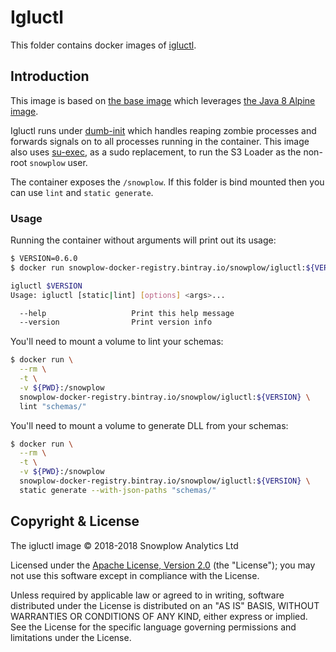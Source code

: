 # Igluctl

This folder contains docker images of [igluctl](igluctl).

## Introduction

This image is based on [the base image][base-image] which leverages
[the Java 8 Alpine image][alpine-image].

Igluctl runs under [dumb-init][dumb-init] which handles reaping zombie processes
and forwards signals on to all processes running in the container. This image also uses
[su-exec][su-exec], as a sudo replacement, to run the S3 Loader as the non-root `snowplow` user.

The container exposes the `/snowplow`. If this folder is bind mounted then you can use `lint` and `static generate`.

### Usage

Running the container without arguments will print out its usage:

```bash
$ VERSION=0.6.0
$ docker run snowplow-docker-registry.bintray.io/snowplow/igluctl:${VERSION}

igluctl $VERSION
Usage: igluctl [static|lint] [options] <args>...

  --help                   Print this help message
  --version                Print version info
```

You'll need to mount a volume to lint your schemas:

```bash
$ docker run \
  --rm \
  -t \
  -v ${PWD}:/snowplow
  snowplow-docker-registry.bintray.io/snowplow/igluctl:${VERSION} \
  lint "schemas/"
```

You'll need to mount a volume to generate DLL from your schemas:

```bash
$ docker run \
  --rm \
  -t \
  -v ${PWD}:/snowplow
  snowplow-docker-registry.bintray.io/snowplow/igluctl:${VERSION} \
  static generate --with-json-paths "schemas/"
```

## Copyright & License

The igluctl image &copy; 2018-2018 Snowplow Analytics Ltd

Licensed under the [Apache License, Version 2.0][license] (the "License");
you may not use this software except in compliance with the License.

Unless required by applicable law or agreed to in writing, software
distributed under the License is distributed on an "AS IS" BASIS,
WITHOUT WARRANTIES OR CONDITIONS OF ANY KIND, either express or implied.
See the License for the specific language governing permissions and
limitations under the License.

[base-image]: https://github.com/snowplow/snowplow-docker/tree/master/base
[igluctl]: https://github.com/snowplow/iglu/tree/master/2-repositories/igluctl

[alpine-image]: https://github.com/docker-library/openjdk/blob/master/8/jre/alpine/Dockerfile
[dumb-init]: https://github.com/Yelp/dumb-init
[su-exec]: https://github.com/ncopa/su-exec

[license]: http://www.apache.org/licenses/LICENSE-2.0
